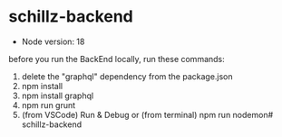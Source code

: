 # schillz-backend

- Node version: 18

before you run the BackEnd locally, run these commands:
1. delete the "graphql" dependency from the package.json
2. npm install
3. npm install graphql
4. npm run grunt
5. (from VSCode) Run & Debug or (from terminal) npm run nodemon# schillz-backend
